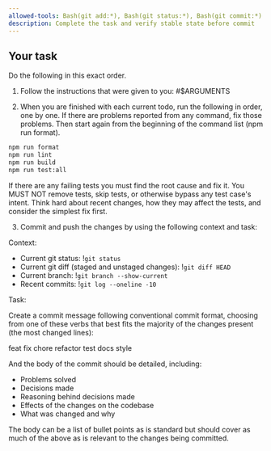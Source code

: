 ```yaml
---
allowed-tools: Bash(git add:*), Bash(git status:*), Bash(git commit:*)
description: Complete the task and verify stable state before commit
---
```


## Your task

Do the following in this exact order.

1. Follow the instructions that were given to you:
   #$ARGUMENTS

2. When you are finished with each current todo, run the following in order, one by one.
   If there are problems reported from any command, fix those problems.
   Then start again from the beginning of the command list (npm run format).

```bash
npm run format
npm run lint
npm run build
npm run test:all
```

If there are any failing tests you must find the root cause and fix it.
You MUST NOT remove tests, skip tests, or otherwise bypass any test case's intent.
Think hard about recent changes, how they may affect the tests, and consider the simplest fix first.

3. Commit and push the changes by using the following context and task:

Context:

- Current git status: !`git status`
- Current git diff (staged and unstaged changes): !`git diff HEAD`
- Current branch: !`git branch --show-current`
- Recent commits: !`git log --oneline -10`

Task:

Create a commit message following conventional commit format, choosing from one of these verbs that best fits the majority of the changes present (the most changed lines):

feat
fix
chore
refactor
test
docs
style

And the body of the commit should be detailed, including:

- Problems solved
- Decisions made
- Reasoning behind decisions made
- Effects of the changes on the codebase
- What was changed and why

The body can be a list of bullet points as is standard but should cover as much of the above as is relevant to the changes being committed.
